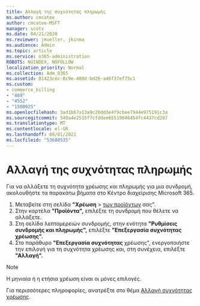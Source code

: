 ```yaml
---
title: Αλλαγή της συχνότητας πληρωμής
ms.author: cmcatee
author: cmcatee-MSFT
manager: scotv
ms.date: 04/21/2020
ms.reviewer: jmueller, jkinma
ms.audience: Admin
ms.topic: article
ms.service: o365-administration
ROBOTS: NOINDEX, NOFOLLOW
localization_priority: Normal
ms.collection: Adm_O365
ms.assetid: 81423cec-8c9e-408d-bd26-a46f37ef75c1
ms.custom:
- commerce_billing
- "469"
- "4552"
- "1500025"
ms.openlocfilehash: 3ad1bb7a13a9c26dd3e4f9cbee7944e975191c3a
ms.sourcegitcommit: 540a4e2515f7cfddee65519046454fc4437cd287
ms.translationtype: MT
ms.contentlocale: el-GR
ms.lasthandoff: 08/01/2021
ms.locfileid: "53680535"
---
```

# <a name="change-how-often-you-pay"></a>Αλλαγή της συχνότητας πληρωμής

Για να αλλάξετε τη συχνότητα χρέωσης και πληρωμής για μια συνδρομή, ακολουθήστε τα παρακάτω βήματα στο Κέντρο διαχείρισης Microsoft 365.

1. Μεταβείτε στη σελίδα **"Χρέωση**  >  [των προϊόντων](https://go.microsoft.com/fwlink/p/?linkid=842054) σας".
2. Στην καρτέλα **"Προϊόντα",** επιλέξτε τη συνδρομή που θέλετε να αλλάξετε.
3. Στη σελίδα λεπτομερειών συνδρομής, στην ενότητα **"Ρυθμίσεις συνδρομής και πληρωμής",** επιλέξτε **"Επεξεργασία συχνότητας χρέωσης".**
4. Στο παράθυρο **"Επεξεργασία συχνότητας** χρέωσης", ενεργοποιήστε την επιλογή για τη συχνότητα χρέωσης και, στη συνέχεια, επιλέξτε **"Αλλαγή".**

> [!NOTE]
> Η μηνιαία ή η ετήσια χρέωση είναι οι μόνες επιλογές.

Για περισσότερες πληροφορίες, ανατρέξτε στο θέμα [Αλλαγή συχνότητας χρέωσης](/microsoft-365/commerce/billing-and-payments/change-payment-frequency).